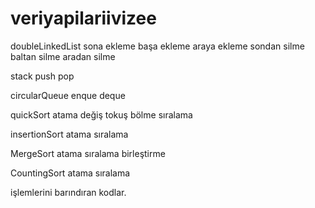 # veriyapilariivizee
doubleLinkedList
	sona ekleme
	başa ekleme
	araya ekleme
	sondan silme
	baltan silme
	aradan silme
	
stack
	push
	pop
	
circularQueue
	enque
	deque
	
quickSort
	atama
	değiş tokuş 
	bölme
	sıralama
	
insertionSort
	atama
	sıralama
	
MergeSort
	atama
	sıralama
	birleştirme
	
CountingSort
	atama
	sıralama
	
işlemlerini barındıran kodlar.
